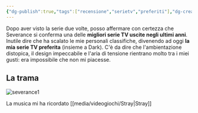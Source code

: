 ```yaml
---
{"dg-publish":true,"tags":["recensione","serietv","preferiti"],"dg-created":"2025-08-05T03:32:00","dg-edited":"2025-08-05T03:32:00","dg-note-icon":null,"permalink":"/media/film-e-serie-tv/severance/","dgPassFrontmatter":true,"noteIcon":null,"created":"2025-08-05T03:32:00","updated":"2025-08-05T03:32:00"}
---
```


Dopo aver visto la serie due volte, posso affermare con certezza che Severance si conferma una delle **migliori serie TV uscite negli ultimi anni**. Inutile dire che ha scalato le mie personali classifiche, divenendo ad oggi **la mia serie TV preferita** (insieme a Dark). C'è da dire che l'ambientazione distopica, il design impeccabile e l'aria di tensione rientrano molto tra i miei gusti: era impossibile che non mi piacesse. 

## La trama





![severance1](https://media.cnn.com/api/v1/images/stellar/prod/220818171121-01-severance-set-design.jpg?c=16x9&q=h_653,w_1160,c_fill/f_webp)



La musica mi ha ricordato [[media/videogiochi/Stray\|Stray]]

